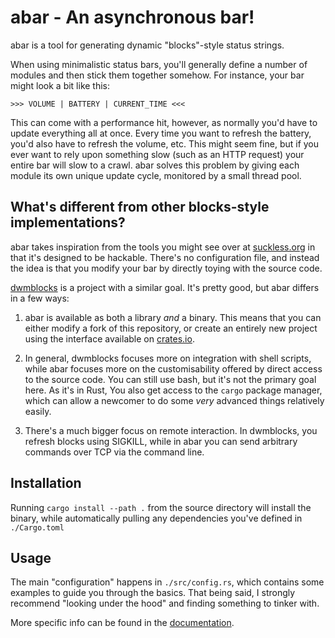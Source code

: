 # abar - An asynchronous bar!

abar is a tool for generating dynamic "blocks"-style status strings.

When using minimalistic status bars, you'll generally define a number of modules
and then stick them together somehow. For instance, your bar might look a bit
like this:

```
>>> VOLUME | BATTERY | CURRENT_TIME <<<
```

This can come with a performance hit, however, as normally you'd have to update
everything all at once. Every time you want to refresh the battery, you'd also
have to refresh the volume, etc. This might seem fine, but if you ever want to
rely upon something slow (such as an HTTP request) your entire bar will slow to
a crawl. abar solves this problem by giving each module its own unique update
cycle, monitored by a small thread pool.


## What's different from other blocks-style implementations?

abar takes inspiration from the tools you might see over at
[suckless.org](https://suckless.org) in that it's designed to be hackable.
There's no configuration file, and instead the idea is that you modify your bar
by directly toying with the source code.

[dwmblocks](https://github.com/torrinfail/dwmblocks) is a project with a similar
goal. It's pretty good, but abar differs in a few ways:

1. abar is available as both a library *and* a binary. This means that you can
   either modify a fork of this repository, or create an entirely new project
   using the interface available on [crates.io](https://crates.io/crates/abar).

2. In general, dwmblocks focuses more on integration with shell scripts, while
   abar focuses more on the customisability offered by direct access to the
   source code. You can still use bash, but it's not the primary goal here. As
   it's in Rust, You also get access to the `cargo` package manager, which can
   allow a newcomer to do some *very* advanced things relatively easily.

3. There's a much bigger focus on remote interaction. In dwmblocks, you refresh
   blocks using SIGKILL, while in abar you can send arbitrary commands over TCP
   via the command line.


## Installation

Running `cargo install --path .` from the source directory will install the
binary, while automatically pulling any dependencies you've defined in
`./Cargo.toml`


## Usage

The main "configuration" happens in `./src/config.rs`, which contains some
examples to guide you through the basics. That being said, I strongly recommend
"looking under the hood" and finding something to tinker with.

More specific info can be found in the [documentation](https://docs.rs/abar).

